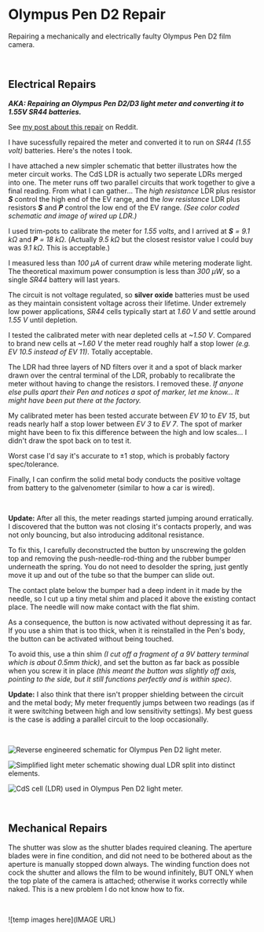 # Olympus Pen D2 Repair
Repairing a mechanically and electrically faulty Olympus Pen D2 film camera.

&#x200B;

## Electrical Repairs

***AKA: Repairing an Olympus Pen D2/D3 light meter and converting it to 1.55V SR44 batteries.***

See [my post about this repair](https://www.reddit.com/r/AnalogCommunity/comments/x2htal/designing_a_cds_light_meter_circuit/) on Reddit.

I have sucessfully repaired the meter and converted it to run on *SR44 (1.55 volt)* batteries. Here's the notes I took.

I have attached a new simpler schematic that better illustrates how the meter circuit works. The CdS LDR is actually two seperate LDRs merged into one. The meter runs off two parallel circuits that work together to give a final reading. From what I can gather... The *high resistance* LDR plus resistor ***S*** control the high end of the EV range, and the *low resistance* LDR plus resistors ***S*** and ***P*** control the low end of the EV range. *(See color coded schematic and image of wired up LDR.)*

I used trim-pots to calibrate the meter for *1.55 volts*, and I arrived at ***S*** *= 9.1 kΩ* and ***P*** *= 18 kΩ*. (Actually *9.5 kΩ* but the closest resistor value I could buy was *9.1 kΩ*. This is acceptable.)

I measured less than *100 μA* of current draw while metering moderate light. The theoretical maximum power consumption is less than *300 μW*, so a single *SR44* battery will last years.

The circuit is not voltage regulated, so **silver oxide** batteries must be used as they maintain consistent voltage across their lifetime. Under extremely low power applications, *SR44* cells typically start at *1.60 V* and settle around *1.55 V* until depletion.

I tested the calibrated meter with near depleted cells at *\~1.50 V*. Compared to brand new cells at *\~1.60 V* the meter read roughly half a stop lower *(e.g. EV 10.5 instead of EV 11)*. Totally acceptable.

The LDR had three layers of ND filters over it and a spot of black marker drawn over the central terminal of the LDR, probably to recalibrate the meter without having to change the resistors. I removed these. *If anyone else pulls apart their Pen and notices a spot of marker, let me know... It might have been put there at the factory.*

My calibrated meter has been tested accurate between *EV 10* to *EV 15*, but reads nearly half a stop lower between *EV 3* to *EV 7*. The spot of marker might have been to fix this difference between the high and low scales... I didn't draw the spot back on to test it.

Worst case I'd say it's accurate to ±1 stop, which is probably factory spec/tolerance.

Finally, I can confirm the solid metal body conducts the positive voltage from battery to the galvenometer (similar to how a car is wired).

&#x200B;

**Update:** After all this, the meter readings started jumping around erratically. I discovered that the button was not closing it's contacts properly, and was not only bouncing, but also introducing additonal resistance.

To fix this, I carefully deconstructed the button by unscrewing the golden top and removing the push-needle-rod-thing and the rubber bumper underneath the spring. You do not need to desolder the spring, just gently move it up and out of the tube so that the bumper can slide out.

The contact plate below the bumper had a deep indent in it made by the needle, so I cut up a tiny metal shim and placed it above the existing contact place. The needle will now make contact with the flat shim.

As a consequence, the button is now activated without depressing it as far. If you use a shim that is too thick, when it is reinstalled in the Pen's body, the button can be activated without being touched.

To avoid this, use a thin shim *(I cut off a fragment of a 9V battery terminal which is about 0.5mm thick)*, and set the button as far back as possible when you screw it in place *(this meant the button was slightly off axis, pointing to the side, but it still functions perfectly and is within spec)*.

**Update:** I also think that there isn't propper shielding between the circuit and the metal body; My meter frequently jumps between two readings (as if it were switching between high and low sensitivity settings). My best guess is the case is adding a parallel circuit to the loop occasionally.

&#x200B;

![Reverse engineered schematic for Olympus Pen D2 light meter.](https://preview.redd.it/weybmhyfl2l91.jpg?width=4000&format=pjpg&auto=webp&s=afee574fb5b303a4237c27c2924f3639ef4dae9a)

![Simplified light meter schematic showing dual LDR split into distinct elements.](https://preview.redd.it/x33qtgq9wul91.jpg?width=2722&format=pjpg&auto=webp&s=6da070e1678e34289f012645039d4f519c8109d9)

![CdS cell \(LDR\) used in Olympus Pen D2 light meter.](https://preview.redd.it/ztua4cwgr2l91.png?width=2936&format=png&auto=webp&s=024c76a39e0dffcc03e8a3f36e85ab3fd368ec9b)

&#x200B;

## Mechanical Repairs

The shutter was slow as the shutter blades required cleaning.
The aperture blades were in fine condition, and did not need to be bothered about as the aperture is manually stopped down always.
The winding function does not cock the shutter and allows the film to be wound infinitely, BUT ONLY when the top plate of the camera is attached; otherwise it works correctly while naked. This is a new problem I do not know how to fix.

&#x200B;

![temp images here](IMAGE URL)

